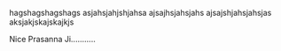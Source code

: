 hagshagshagshags
asjahsjahjshjahsa
ajsajhsjahsjahs
ajsajshjahsjahsjas
aksjakjskajskajkjs


Nice Prasanna Ji...........
